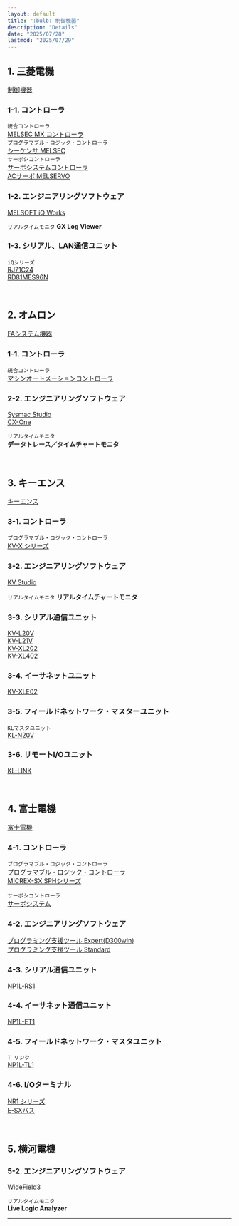```yaml
---
layout: default
title: ":bulb: 制御機器"
description: "Details"
date: "2025/07/28"
lastmod: "2025/07/29"
---
```


## 1. 三菱電機  
[制御機器](https://www.mitsubishielectric.co.jp/fa/)  
### 1-1. コントローラ  
`統合コントローラ`  
[MELSEC MX コントローラ](https://www.mitsubishielectric.co.jp/fa/products/cnt/mxc/index.html)  
`プログラマブル・ロジック・コントローラ`  
[シーケンサ MELSEC](https://www.mitsubishielectric.co.jp/fa/products/cnt/plc/index.html)  
`サーボシコントローラ`  
[サーボシステムコントローラ](https://www.mitsubishielectric.co.jp/fa/products/cnt/ssc/index.html)  
[ACサーボ MELSERVO](https://www.mitsubishielectric.co.jp/fa/products/drv/servo/index.html)  

### 1-2. エンジニアリングソフトウェア  
[MELSOFT iQ Works](https://www.mitsubishielectric.co.jp/fa/products/sft/melsoft/smerit/iq_works/index.html)  

`リアルタイムモニタ`
**GX Log Viewer**  

### 1-3. シリアル、LAN通信ユニット  
`iQシリーズ`  
[RJ71C24](https://www.mitsubishielectric.co.jp/fa/products/faspec/point.page?kisyu=/plcr&formNm=RJ71C24)  
[RD81MES96N](https://www.mitsubishielectric.co.jp/fa/products/faspec/point.page?kisyu=/plcr&formNm=R_MES_RD81MES96N_1&popup=1)  

<br />

## 2. オムロン  
[FAシステム機器](https://www.fa.omron.co.jp/products/category/automation-systems/)  

### 1-1. コントローラ  
`統合コントローラ`  
[マシンオートメーションコントローラ](https://www.fa.omron.co.jp/products/category/automation-systems/machine-automation-controllers/)  

### 2-2. エンジニアリングソフトウェア  
[Sysmac Studio](https://www.fa.omron.co.jp/products/family/3077/)  
[CX-One](https://www.fa.omron.co.jp/products/family/1605/)  

`リアルタイムモニタ`  
**データトレース／タイムチャートモニタ**  

<br />

## 3. キーエンス  
[キーエンス](https://www.keyence.co.jp/)  

### 3-1. コントローラ  
`プログラマブル・ロジック・コントローラ`  
[KV-X シリーズ](https://www.keyence.co.jp/products/controls/plc-building/kv-x/)  

### 3-2. エンジニアリングソフトウェア  
[KV Studio](https://www.keyence.co.jp/products/controls/plc-building/kv-8000/models/kv-h1j-dl/)  

`リアルタイムモニタ`
**リアルタイムチャートモニタ**  

### 3-3. シリアル通信ユニット  
[KV-L20V](https://www.keyence.co.jp/products/controls/plc-building/kv-x/models/kv-l20v/)  
[KV-L21V](https://www.keyence.co.jp/products/controls/plc-building/kv-x/models/kv-l21v/)  
[KV-XL202](https://www.keyence.co.jp/products/controls/plc-building/kv-x/models/kv-xl202/)  
[KV-XL402](https://www.keyence.co.jp/products/controls/plc-building/kv-x/models/kv-xl402/)  

### 3-4. イーサネットユニット  
[KV-XLE02](https://www.keyence.co.jp/products/controls/plc-building/kv-x/models/kv-xle02/)  

### 3-5. フィールドネットワーク・マスターユニット  
`KLマスタユニット`  
[KL-N20V](https://www.keyence.co.jp/products/controls/plc-building/kv-x/models/kl-n20v/)  

### 3-6. リモートI/Oユニット  
[KL-LINK](https://www.keyence.co.jp/products/controls/plc-building/kv-7000/variations/remote-io-unit.jsp)  

<br />

## 4. 富士電機  
[富士電機](https://www.fujielectric.co.jp/)  

### 4-1. コントローラ  
`プログラマブル・ロジック・コントローラ`  
[プログラマブル・ロジック・コントローラ](https://www.fujielectric.co.jp/products/drive_ctrl_equipment/plc/)  
[MICREX-SX SPHシリーズ](https://www.fujielectric.co.jp/products/drive_ctrl_equipment/plc/product_series/sph.html)  

`サーボシコントローラ`  
[サーボシステム](https://www.fujielectric.co.jp/products/drive_ctrl_equipment/servo/)  

### 4-2. エンジニアリングソフトウェア  
[プログラミング支援ツール Expert(D300win)](https://www.fujielectric.co.jp/products/drive_ctrl_equipment/plc/product_series/sph_product_information_prgrm-expert.html)  
[プログラミング支援ツール Standard](https://www.fujielectric.co.jp/products/drive_ctrl_equipment/plc/product_series/sph_product_information_prgrm-standard.html)  

### 4-3. シリアル通信ユニット  
[NP1L-RS1](https://www.fujielectric.co.jp/products/drive_ctrl_equipment/plc/product_series/sph_product_information_controllercom.html)  

### 4-4. イーサネット通信ユニット  
[NP1L-ET1](https://www.fujielectric.co.jp/products/drive_ctrl_equipment/plc/product_series/sph_product_information_computercom.html)  

### 4-5. フィールドネットワーク・マスタユニット  
`T リンク`  
[NP1L-TL1](https://www.fujielectric.co.jp/products/drive_ctrl_equipment/plc/product_series/sph_product_information_devicecom.html)  

### 4-6. I/Oターミナル  
[NR1 シリーズ](https://www.fujielectric.co.jp/products/drive_ctrl_equipment/plc/product_series/sph_product_information_devicecom.html)  
[E-SXバス](https://www.fujielectric.co.jp/products/drive_ctrl_equipment/plc/product_series/sph_product_information_esxbus.html)  

<br />

## 5. 横河電機  
### 5-2. エンジニアリングソフトウェア  
[WideField3](https://www.yokogawa.co.jp/solutions/products-and-services/control/control-devices/programmable-logic-controller/plc-software/plc-programming-tool/)  

`リアルタイムモニタ`  
**Live Logic Analyzer**  

***
